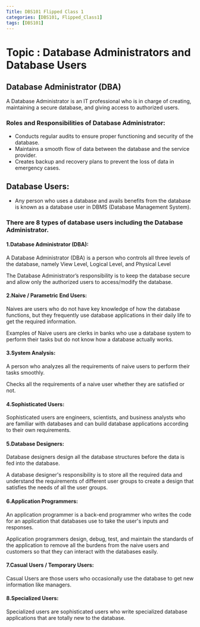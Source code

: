 ```yaml
---
Title: DBS101 Flipped Class 1
categories: [DBS101, Flipped_Class1]
tags: [DBS101]
---
```


# Topic : Database Administrators and Database Users

## Database Administrator (DBA)

A Database Administrator is an IT professional who is in charge of creating, maintaining a secure database, and giving access to authorized users.


### Roles and Responsibilities of Database Administrator:
 - Conducts regular audits to ensure proper functioning and security of the database.
 - Maintains a smooth flow of data between the database and the service provider.
 - Creates backup and recovery plans to prevent the loss of data in emergency cases.

## Database Users:

- Any person who uses a database and avails benefits from the database is known as a database user in DBMS (Database Management System).

### There are 8 types of database users including the Database Administrator.

#### 1.Database Administrator (DBA):

A Database Administrator (DBA) is a person who controls all three levels of the database, namely View Level, Logical Level, and Physical Level

The Database Administrator’s responsibility is to keep the database secure and allow only the authorized users to access/modify the database.

#### 2.Naive / Parametric End Users:

Naives are users who do not have key knowledge of how the database functions, but they frequently use database applications in their daily life to get the required information.

Examples of Naive users are clerks in banks who use a database system to perform their tasks but do not know how a database actually works.

#### 3.System Analysis:

A person who analyzes all the requirements of naive users to perform their tasks smoothly.

Checks all the requirements of a naive user whether they are satisfied or not.

#### 4.Sophisticated Users:

Sophisticated users are engineers, scientists, and business analysts who are familiar with databases and can build database applications according to their own requirements.

#### 5.Database Designers:

Database designers design all the database structures before the data is fed into the database.

A database designer's responsibility is to store all the required data and understand the requirements of different user groups to create a design that satisfies the needs of all the user groups.

#### 6.Application Programmers:

An application programmer is a back-end programmer who writes the code for an application that databases use to take the user's inputs and responses.

Application programmers design, debug, test, and maintain the standards of the application to remove all the burdens from the naive users and customers so that they can interact with the databases easily.

#### 7.Casual Users / Temporary Users:

Casual Users are those users who occasionally use the database to get new information like managers.

#### 8.Specialized Users:

Specialized users are sophisticated users who write specialized database applications that are totally new to the database.